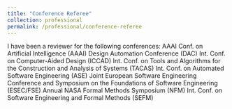 ```yaml
---
title: "Conference Referee"
collection: professional
permalink: /professional/conference-referee
---
```


I have been a reviewer for the following conferences:
AAAI Conf. on Artificial Intelligence (AAAI)
Design Automation Conference (DAC)
Int. Conf. on Computer-Aided Design (ICCAD)
Int. Conf. on Tools and Algorithms for the Construction and Analysis of Systems (TACAS)
Int. Conf. on Automated Software Engineering (ASE)
Joint European Software Engineering Conference and Symposium on the Foundations of Software
Engineering (ESEC/FSE)
Annual NASA Formal Methods Symposium (NFM)
Int. Conf. on Software Engineering and Formal Methods (SEFM)

